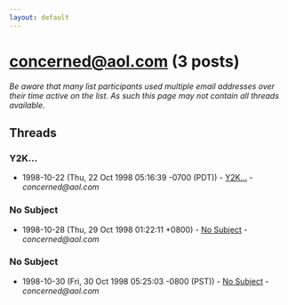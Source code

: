 ```yaml
---
layout: default
---
```


# concerned@aol.com (3 posts)

_Be aware that many list participants used multiple email addresses over their time active on the list. As such this page may not contain all threads available._

## Threads

### Y2K...
+ 1998-10-22 (Thu, 22 Oct 1998 05:16:39 -0700 (PDT)) - [Y2K...](/archive/1998/10/c3bd77c4fbca0fbad097c9a0730cce45495918b9015db850372012ecaca4ecdd) - _concerned@aol.com_

### No Subject
+ 1998-10-28 (Thu, 29 Oct 1998 01:22:11 +0800) - [No Subject](/archive/1998/10/90955143fa53545b8f634bd72033a09a439d6552a6de2ca9fc89a1c46efab3fb) - _concerned@aol.com_

### No Subject
+ 1998-10-30 (Fri, 30 Oct 1998 05:25:03 -0800 (PST)) - [No Subject](/archive/1998/10/864db7c6466fb4ef975e39bf9565461d904795d9e8ec2bf43a9ac724ba2f9a2c) - _concerned@aol.com_

